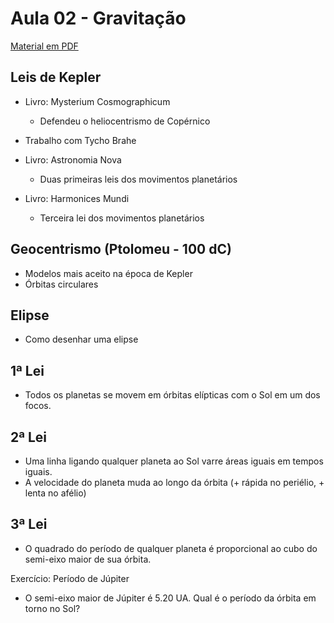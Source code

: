 # Aula 02 - Gravitação

[Material em PDF](http://zabot.paginas.ufsc.br/files/2015/07/astro.03.pdf)

## Leis de Kepler

- Livro: Mysterium Cosmographicum
  - Defendeu o heliocentrismo de Copérnico
- Trabalho com Tycho Brahe
- Livro: Astronomia Nova
  - Duas primeiras leis dos movimentos planetários

- Livro: Harmonices Mundi
  - Terceira lei dos movimentos planetários

## Geocentrismo (Ptolomeu - 100 dC)

- Modelos mais aceito na época de Kepler
- Órbitas circulares

## Elipse

- Como desenhar uma elipse

## 1ª Lei

- Todos os planetas se movem em órbitas elípticas com o Sol em um dos focos.

## 2ª Lei

- Uma linha ligando qualquer planeta ao Sol varre áreas iguais em tempos iguais.
- A velocidade do planeta muda ao longo da órbita (+ rápida no periélio, + lenta no afélio)

## 3ª Lei

- O quadrado do período de qualquer planeta é proporcional ao cubo do semi-eixo maior de sua órbita.

Exercício: Período de Júpiter

- O semi-eixo maior de Júpiter é 5.20 UA. Qual é o período da órbita em torno no Sol?

